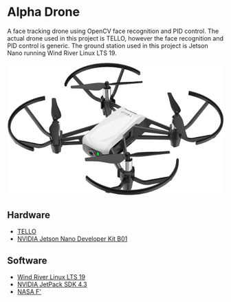 # Alpha Drone

A face tracking drone using OpenCV face recognition and PID control.
The actual drone used in this project is TELLO, however the face recognition and PID control is generic.
The ground station used in this project is Jetson Nano running Wind River Linux LTS 19.

![TELLO](./data/tello.png)

## Hardware

* [TELLO](https://www.ryzerobotics.com/tello)
* [NVIDIA Jetson Nano Developer Kit B01](https://www.nvidia.com/en-us/autonomous-machines/embedded-systems/jetson-nano/)

## Software

* [Wind River Linux LTS 19](https://www.windriver.com/products/linux/)
* [NVIDIA JetPack SDK 4.3](https://developer.nvidia.com/embedded/jetpack)
* [NASA F'](https://github.com/nasa/fprime)
